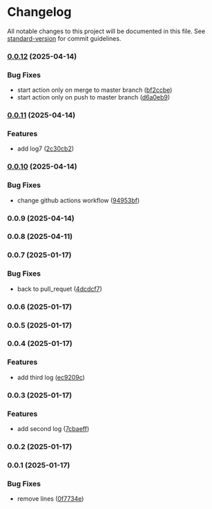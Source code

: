 # Changelog

All notable changes to this project will be documented in this file. See [standard-version](https://github.com/conventional-changelog/standard-version) for commit guidelines.

### [0.0.12](https://github.com/Alex69222/versions_test/compare/v0.0.11...v0.0.12) (2025-04-14)


### Bug Fixes

* start action only on merge to master branch ([bf2ccbe](https://github.com/Alex69222/versions_test/commit/bf2ccbe411ee01ed7489287797d2d6b67333a09a))
* start action only on push to master branch ([d6a0eb9](https://github.com/Alex69222/versions_test/commit/d6a0eb90d335f9146b8decb981769b01057b2dfc))

### [0.0.11](https://github.com/Alex69222/versions_test/compare/v0.0.10...v0.0.11) (2025-04-14)


### Features

* add log7 ([2c30cb2](https://github.com/Alex69222/versions_test/commit/2c30cb205ac753ef2767728885bba8efdf4a38cc))

### [0.0.10](https://github.com/Alex69222/versions_test/compare/v0.0.9...v0.0.10) (2025-04-14)


### Bug Fixes

* change github actions workflow ([94953bf](https://github.com/Alex69222/versions_test/commit/94953bf235730407158dbe4ca830434853b9da56))

### 0.0.9 (2025-04-14)

### 0.0.8 (2025-04-11)

### 0.0.7 (2025-01-17)


### Bug Fixes

* back to  pull_requet ([4dcdcf7](https://github.com/Alex69222/versions_test/commit/4dcdcf7d2dec7e83c3ab89794bbac64b1da43b05))

### 0.0.6 (2025-01-17)

### 0.0.5 (2025-01-17)

### 0.0.4 (2025-01-17)


### Features

* add third log ([ec9209c](https://github.com/Alex69222/versions_test/commit/ec9209cf99e61cf313c1da0729f8dd5e933d96a8))

### 0.0.3 (2025-01-17)


### Features

* add second log ([7cbaeff](https://github.com/Alex69222/versions_test/commit/7cbaeffa59f4069cd48f38e32d7535003ef9556b))

### 0.0.2 (2025-01-17)

### 0.0.1 (2025-01-17)


### Bug Fixes

* remove lines ([0f7734e](https://github.com/Alex69222/versions_test/commit/0f7734e5ccf9b8021b81242066ff2c48ed601560))
